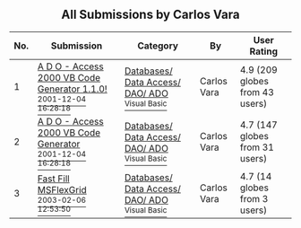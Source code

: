 ﻿<div align="center">

## All Submissions by Carlos Vara

</div>

No.  | Submission | Category | By   | User Rating
---- | ---------- | -------- | ---- | -----------
1 | [A D O \- Access 2000 VB Code Generator 1\.1\.0\!<br /><sup>2001-12-04 16:28:18</sup>](https://github.com/Planet-Source-Code/carlos-vara-a-d-o-access-2000-vb-code-generator-1-1-0__1-30788) | [Databases/ Data Access/ DAO/ ADO<br /><sup>Visual Basic</sup>](../ByCategory/databases-data-access-dao-ado__1-6.md) | Carlos Vara | 4.9 (209 globes from 43 users)
2 | [A D O \- Access 2000 VB Code Generator<br /><sup>2001-12-04 16:28:18</sup>](https://github.com/Planet-Source-Code/carlos-vara-a-d-o-access-2000-vb-code-generator__1-30389) | [Databases/ Data Access/ DAO/ ADO<br /><sup>Visual Basic</sup>](../ByCategory/databases-data-access-dao-ado__1-6.md) | Carlos Vara | 4.7 (147 globes from 31 users)
3 | [Fast Fill MSFlexGrid<br /><sup>2003-02-06 12:53:50</sup>](https://github.com/Planet-Source-Code/carlos-vara-fast-fill-msflexgrid__1-43001) | [Databases/ Data Access/ DAO/ ADO<br /><sup>Visual Basic</sup>](../ByCategory/databases-data-access-dao-ado__1-6.md) | Carlos Vara | 4.7 (14 globes from 3 users)
